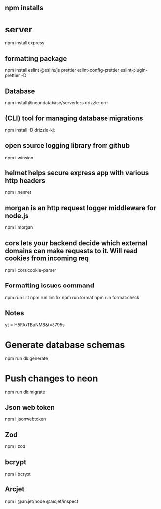 ## npm installs

# server

npm install express

## formatting package

npm install eslint @eslint/js prettier eslint-config-prettier eslint-plugin-prettier -D

## Database

npm install @neondatabase/serverless drizzle-orm

## (CLI) tool for managing database migrations

npm install -D drizzle-kit

## open source logging library from github

npm i winston

## helmet helps secure express app with various http headers

npm i helmet

## morgan is an http request logger middleware for node.js

npm i morgan

## cors lets your backend decide which external domains can make requests to it. Will read cookies from incoming req

npm i cors cookie-parser

## Formatting issues command

npm run lint
npm run lint:fix
npm run format
npm run format:check

## Notes

yt = H5FAxTBuNM8&t=8795s

# Generate database schemas

npm run db:generate

# Push changes to neon

npm run db:migrate

## Json web token

npm i jsonwebtoken

## Zod

npm i zod

## bcrypt

npm i bcrypt

## Arcjet

npm i @arcjet/node @arcjet/inspect

